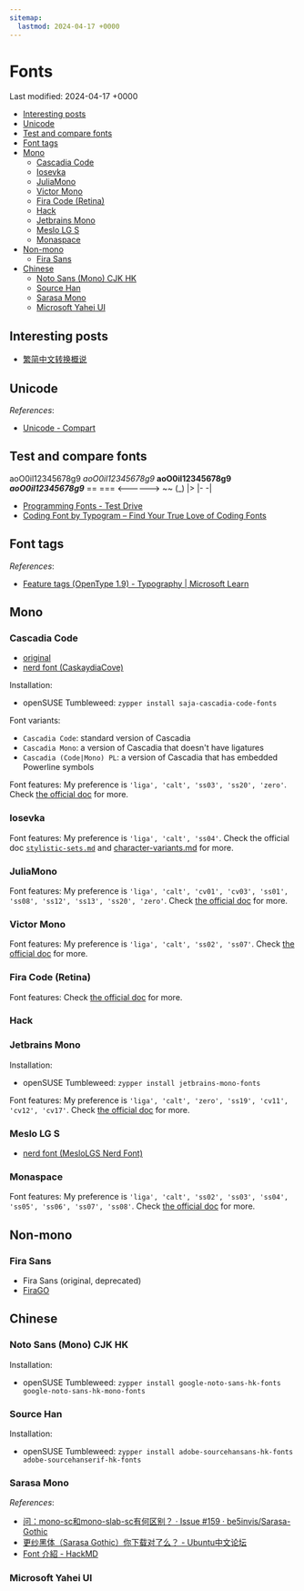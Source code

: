 ```yaml
---
sitemap:
  lastmod: 2024-04-17 +0000
---
```


# Fonts

Last modified: 2024-04-17 +0000

- [Interesting posts](#interesting-posts)
- [Unicode](#unicode)
- [Test and compare fonts](#test-and-compare-fonts)
- [Font tags](#font-tags)
- [Mono](#mono)
  - [Cascadia Code](#cascadia-code)
  - [Iosevka](#iosevka)
  - [JuliaMono](#juliamono)
  - [Victor Mono](#victor-mono)
  - [Fira Code (Retina)](#fira-code-retina)
  - [Hack](#hack)
  - [Jetbrains Mono](#jetbrains-mono)
  - [Meslo LG S](#meslo-lg-s)
  - [Monaspace](#monaspace)
- [Non-mono](#non-mono)
  - [Fira Sans](#fira-sans)
- [Chinese](#chinese)
  - [Noto Sans (Mono) CJK HK](#noto-sans-mono-cjk-hk)
  - [Source Han](#source-han)
  - [Sarasa Mono](#sarasa-mono)
  - [Microsoft Yahei UI](#microsoft-yahei-ui)

## Interesting posts

- [繁简中文转换概说](https://ayaka.shn.hk/cc/)

## Unicode

*References*:

- [Unicode - Compart](https://www.compart.com/en/unicode/)

## Test and compare fonts

   aoO0il12345678g9
  *aoO0il12345678g9*
 **aoO0il12345678g9**
***aoO0il12345678g9***
== === <------> ~~ (_) |> |- -|

- [Programming Fonts - Test Drive](https://www.programmingfonts.org/)
- [Coding Font by Typogram – Find Your True Love of Coding Fonts](https://www.codingfont.com/)

## Font tags

*References*:

- [Feature tags (OpenType 1.9) - Typography \| Microsoft Learn](https://learn.microsoft.com/en-us/typography/opentype/spec/featuretags)

## Mono

### Cascadia Code

- [original](https://github.com/microsoft/cascadia-code/releases)
- [nerd font (CaskaydiaCove)](https://github.com/ryanoasis/nerd-fonts/releases)

Installation:

- openSUSE Tumbleweed: `zypper install saja-cascadia-code-fonts`

Font variants:

- `Cascadia Code`: standard version of Cascadia
- `Cascadia Mono`: a version of Cascadia that doesn't have ligatures
- `Cascadia (Code|Mono) PL`: a version of Cascadia that has embedded Powerline symbols

Font features: My preference is `'liga', 'calt', 'ss03', 'ss20', 'zero'`. Check [the official doc](https://github.com/microsoft/cascadia-code#font-features) for more.

### Iosevka

Font features: My preference is `'liga', 'calt', 'ss04'`. Check the official doc [`stylistic-sets.md`](https://github.com/be5invis/Iosevka/blob/main/doc/stylistic-sets.md) and [character-variants.md](https://github.com/be5invis/Iosevka/blob/main/doc/character-variants.md) for more.

### JuliaMono

Font features: My preference is `'liga', 'calt', 'cv01', 'cv03', 'ss01', 'ss08', 'ss12', 'ss13', 'ss20', 'zero'`. Check [the official doc](https://juliamono.netlify.app/#stylistic_sets) for more.

### Victor Mono

Font features: My preference is `'liga', 'calt', 'ss02', 'ss07'`. Check [the official doc](https://github.com/rubjo/victor-mono#available-stylistics) for more.

### Fira Code (Retina)

Font features: Check [the official doc](https://github.com/tonsky/FiraCode/wiki/How-to-enable-stylistic-sets) for more.

### Hack

### Jetbrains Mono

Installation:

- openSUSE Tumbleweed: `zypper install jetbrains-mono-fonts`

Font features: My preference is `'liga', 'calt', 'zero', 'ss19', 'cv11', 'cv12', 'cv17'`. Check [the official doc](https://github.com/JetBrains/JetBrainsMono/wiki/OpenType-features) for more.

### Meslo LG S

- [nerd font (MesloLGS Nerd Font)](https://github.com/ryanoasis/nerd-fonts/tree/master/patched-fonts/Meslo)

### Monaspace

Font features: My preference is `'liga', 'calt', 'ss02', 'ss03', 'ss04', 'ss05', 'ss06', 'ss07', 'ss08'`. Check [the official doc](https://github.com/githubnext/monaspace#coding-ligatures) for more.

## Non-mono

### Fira Sans

- Fira Sans (original, deprecated)
- [FiraGO](https://github.com/bBoxType/FiraGO/releases)

## Chinese

### Noto Sans (Mono) CJK HK

Installation:

- openSUSE Tumbleweed: `zypper install google-noto-sans-hk-fonts google-noto-sans-hk-mono-fonts`

### Source Han

Installation:

- openSUSE Tumbleweed: `zypper install adobe-sourcehansans-hk-fonts adobe-sourcehanserif-hk-fonts`

### Sarasa Mono

*References*:

- [问：mono-sc和mono-slab-sc有何区别？ · Issue #159 · be5invis/Sarasa-Gothic](https://github.com/be5invis/Sarasa-Gothic/issues/159)
- [更纱黑体（Sarasa Gothic）你下载对了么？ - Ubuntu中文论坛](https://forum.ubuntu.org.cn/viewtopic.php?t=492571)
- [Font 介紹 - HackMD](https://hackmd.io/@Raile/HJB3WXDV3)

### Microsoft Yahei UI
